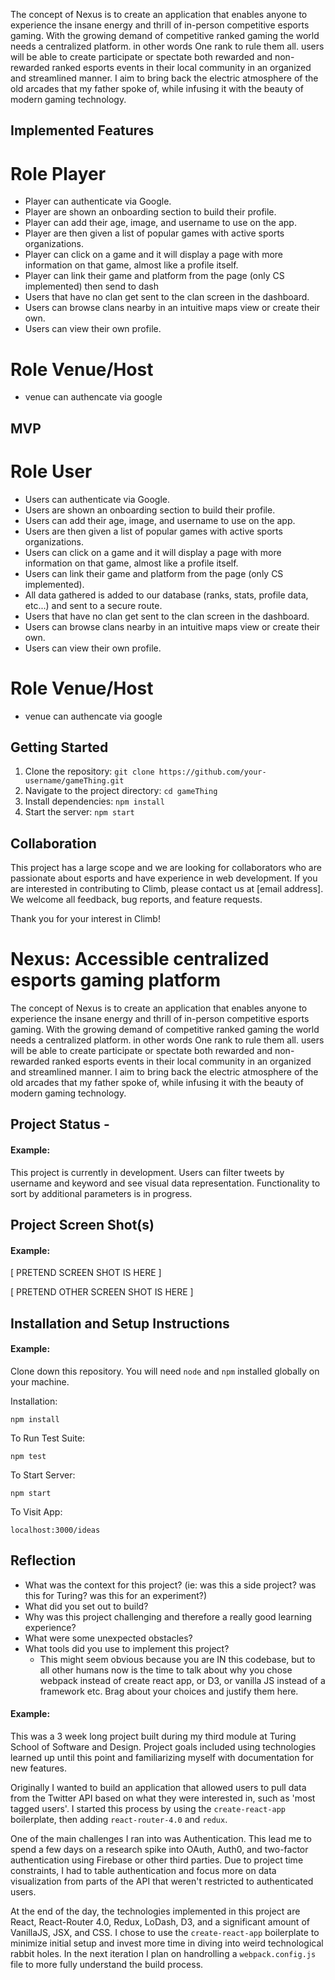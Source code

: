 
The concept of Nexus is to create an application that enables anyone to experience the insane energy and thrill of in-person competitive esports gaming. With the growing demand of competitive ranked gaming the world needs a centralized platform. in other words One rank to rule them all. users will be able to create participate or spectate both rewarded and non-rewarded ranked esports events in their local community in an organized and streamlined manner. I aim to bring back the electric atmosphere of the old arcades that my father spoke of, while infusing it with the beauty of modern gaming technology.

## Implemented Features 

# Role Player
- Player can authenticate via Google.
- Player are shown an onboarding section to build their profile.
- Player can add their age, image, and username to use on the app.
- Player are then given a list of popular games with active sports organizations.
- Player can click on a game and it will display a page with more information on that game, almost like a profile itself.
- Player can link their game and platform from the page (only CS implemented) then send to dash
- Users that have no clan get sent to the clan screen in the dashboard.
- Users can browse clans nearby in an intuitive maps view or create their own.
- Users can view their own profile.


# Role Venue/Host
- venue can authencate via google


## MVP

# Role User
- Users can authenticate via Google.
- Users are shown an onboarding section to build their profile.
- Users can add their age, image, and username to use on the app.
- Users are then given a list of popular games with active sports organizations.
- Users can click on a game and it will display a page with more information on that game, almost like a profile itself.
- Users can link their game and platform from the page (only CS implemented).
- All data gathered is added to our database (ranks, stats, profile data, etc...) and sent to a secure route.
- Users that have no clan get sent to the clan screen in the dashboard.
- Users can browse clans nearby in an intuitive maps view or create their own.
- Users can view their own profile.

# Role Venue/Host
- venue can authencate via google




## Getting Started 

1. Clone the repository: `git clone https://github.com/your-username/gameThing.git`
2. Navigate to the project directory: `cd gameThing`
3. Install dependencies: `npm install`
4. Start the server: `npm start`

## Collaboration

This project has a large scope and we are looking for collaborators who are passionate about esports and have experience in web development. If you are interested in contributing to Climb, please contact us at [email address]. We welcome all feedback, bug reports, and feature requests.

Thank you for your interest in Climb!

















# Nexus: Accessible centralized esports gaming platform

The concept of Nexus is to create an application that enables anyone to experience the insane energy and thrill of in-person competitive esports gaming. With the growing demand of competitive ranked gaming the world needs a centralized platform. in other words One rank to rule them all. users will be able to create participate or spectate both rewarded and non-rewarded ranked esports events in their local community in an organized and streamlined manner. I aim to bring back the electric atmosphere of the old arcades that my father spoke of, while infusing it with the beauty of modern gaming technology.

## Project Status - 


#### Example:

This project is currently in development. Users can filter tweets by username and keyword and see visual data representation. Functionality to sort by additional parameters is in progress.

## Project Screen Shot(s)

#### Example:   

[ PRETEND SCREEN SHOT IS HERE ]

[ PRETEND OTHER SCREEN SHOT IS HERE ]

## Installation and Setup Instructions

#### Example:  

Clone down this repository. You will need `node` and `npm` installed globally on your machine.  

Installation:

`npm install`  

To Run Test Suite:  

`npm test`  

To Start Server:

`npm start`  

To Visit App:

`localhost:3000/ideas`  

## Reflection

  - What was the context for this project? (ie: was this a side project? was this for Turing? was this for an experiment?)
  - What did you set out to build?
  - Why was this project challenging and therefore a really good learning experience?
  - What were some unexpected obstacles?
  - What tools did you use to implement this project?
      - This might seem obvious because you are IN this codebase, but to all other humans now is the time to talk about why you chose webpack instead of create react app, or D3, or vanilla JS instead of a framework etc. Brag about your choices and justify them here.  

#### Example:  

This was a 3 week long project built during my third module at Turing School of Software and Design. Project goals included using technologies learned up until this point and familiarizing myself with documentation for new features.  

Originally I wanted to build an application that allowed users to pull data from the Twitter API based on what they were interested in, such as 'most tagged users'. I started this process by using the `create-react-app` boilerplate, then adding `react-router-4.0` and `redux`.  

One of the main challenges I ran into was Authentication. This lead me to spend a few days on a research spike into OAuth, Auth0, and two-factor authentication using Firebase or other third parties. Due to project time constraints, I had to table authentication and focus more on data visualization from parts of the API that weren't restricted to authenticated users.

At the end of the day, the technologies implemented in this project are React, React-Router 4.0, Redux, LoDash, D3, and a significant amount of VanillaJS, JSX, and CSS. I chose to use the `create-react-app` boilerplate to minimize initial setup and invest more time in diving into weird technological rabbit holes. In the next iteration I plan on handrolling a `webpack.config.js` file to more fully understand the build process.



